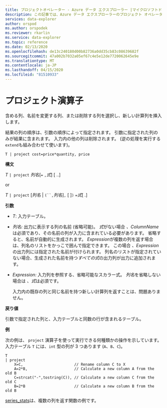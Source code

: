 ```yaml
---
title: プロジェクトオペレーター - Azure データ エクスプローラー |マイクロソフトドキュメント
description: この記事では、Azure データ エクスプローラーのプロジェクト オペレーターについて説明します。
services: data-explorer
author: orspod
ms.author: orspodek
ms.reviewer: rkarlin
ms.service: data-explorer
ms.topic: reference
ms.date: 02/13/2020
ms.openlocfilehash: de13c240180d00b82736a0dd35cb83c08639682f
ms.sourcegitcommit: 47a002b7032a05ef67c4e5e12de7720062645e9e
ms.translationtype: MT
ms.contentlocale: ja-JP
ms.lasthandoff: 04/15/2020
ms.locfileid: "81510933"
---
```

# <a name="project-operator"></a>プロジェクト演算子

含める列、名前を変更する列、または削除する列を選択し、新しい計算列を挿入します。 

結果の列の順序は、引数の順序によって指定されます。 引数に指定された列のみが結果に含まれます。 入力内の他の列は削除されます。  (逆の処理を実行する `extend`も組み合わせて使います)。

```kusto
T | project cost=price*quantity, price
```

**構文**

*T* `| project` *列名*[`=` `,`*式*] [ ..]
  
or
  
*T* `| project` [*列名* | `(``,`*列名*]`,` [ ]`)` `=`*式*[ .]

**引数**

* *T*: 入力テーブル。
* *列名:* 出力に表示する列の名前 (省略可能)。 *式*がない場合 *、ColumnName*は必須であり、その名前の列が入力に含まれている必要があります。 省略すると、名前が自動的に生成されます。 *Expression*が複数の列を返す場合は、列名のリストをかっこで囲んで指定できます。 この場合 *、Expression*の出力列には指定された名前が付けられます。 列名のリストが指定されていない場合、生成された名前を持つ*すべての式*の出力列が出力に追加されます。
* *Expression:* 入力列を参照する、省略可能なスカラー式。 *列名*を省略しない場合は *、式*は必須です。

    入力内の既存の列と同じ名前を持つ新しい計算列を返すことは、問題ありません。

**戻り値**

引数で指定された列と、入力テーブルと同数の行が含まれるテーブル。

**例**

次の例は、 `project` 演算子を使って実行できる何種類かの操作を示しています。 入力テーブル `T` には、`int` 型の列が 3 つあります (`A`、`B`、`C`)。 

```kusto
T
| project
    X=C,                       // Rename column C to X
    A=2*B,                     // Calculate a new column A from the old B
    C=strcat("-",tostring(C)), // Calculate a new column C from the old C
    B=2*B                      // Calculate a new column B from the old B
```

[series_stats](series-statsfunction.md)は、複数の列を返す関数の例です。